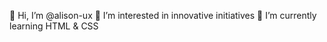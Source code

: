 👋 Hi, I’m @alison-ux
👀 I’m interested in innovative initiatives
🌱 I’m currently learning HTML & CSS
